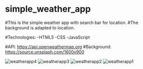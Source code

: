 # simple_weather_app
#This is the simple weather app with search bar for location. 
#The background is adapted to location.

#Technologies:
  -HTML5
  -CSS
  -JavaScript


#API:
  https://api.openweathermap.org
#Background:
  https://source.unsplash.com/1600x900



![weatherapp4](https://github.com/joc44/simple_weather_app/assets/66038758/cdd5a722-8fb9-4cee-a4b4-52a23bd2d853)
![weatherapp3](https://github.com/joc44/simple_weather_app/assets/66038758/cc7394b1-4d6c-4b96-8710-0ba825f3e9fa)
![weatherapp2](https://github.com/joc44/simple_weather_app/assets/66038758/8c764758-c2ee-40d1-95b3-42ce5b20b87d)
![weatherapp1](https://github.com/joc44/simple_weather_app/assets/66038758/8b9b6318-0365-443f-aee1-edcda2675bcb)
